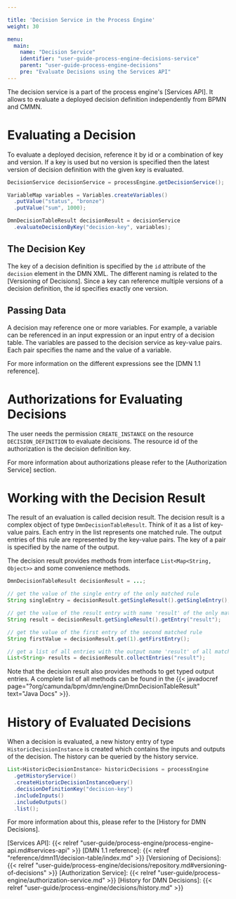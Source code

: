```yaml
---

title: 'Decision Service in the Process Engine'
weight: 30

menu:
  main:
    name: "Decision Service"
    identifier: "user-guide-process-engine-decisions-service"
    parent: "user-guide-process-engine-decisions"
    pre: "Evaluate Decisions using the Services API"
---
```


The decision service is a part of the process engine's [Services API]. It allows
to evaluate a deployed decision definition independently from BPMN and CMMN.

# Evaluating a Decision

To evaluate a deployed decision, reference it by id or a combination of key and version. If
a key is used but no version is specified then the latest version of decision
definition with the given key is evaluated.

```java
DecisionService decisionService = processEngine.getDecisionService();

VariableMap variables = Variables.createVariables()
  .putValue("status", "bronze")
  .putValue("sum", 1000);

DmnDecisionTableResult decisionResult = decisionService
  .evaluateDecisionByKey("decision-key", variables);
```

## The Decision Key

The key of a decision definition is specified by the `id` attribute of the
`decision` element in the DMN XML. The different naming is related to the
[Versioning of Decisions]. Since a key can reference multiple versions of a
decision definition, the id specifies exactly one version.

## Passing Data

A decision may reference one or more variables. For example, a variable can be
referenced in an input expression or an input entry of a decision table. The
variables are passed to the decision service as key-value pairs. Each pair
specifies the name and the value of a variable.

For more information on the different expressions see the [DMN 1.1 reference].

# Authorizations for Evaluating Decisions

The user needs the permission `CREATE_INSTANCE` on the resource
`DECISION_DEFINITION` to evaluate decisions. The resource id of the
authorization is the decision definition key.

For more information about authorizations please refer to the [Authorization
Service] section.

# Working with the Decision Result

The result of an evaluation is called decision result. The decision result is a complex object
of type `DmnDecisionTableResult`. Think of it as a list of key-value pairs.
Each entry in the list represents one matched rule. The output entries of this
rule are represented by the key-value pairs. The key of a pair is specified by
the name of the output.

The decision result provides methods from interface `List<Map<String,
Object>>` and some convenience methods.

```java
DmnDecisionTableResult decisionResult = ...;

// get the value of the single entry of the only matched rule
String singleEntry = decisionResult.getSingleResult().getSingleEntry();

// get the value of the result entry with name 'result' of the only matched rule
String result = decisionResult.getSingleResult().getEntry("result");

// get the value of the first entry of the second matched rule
String firstValue = decisionResult.get(1).getFirstEntry();

// get a list of all entries with the output name 'result' of all matched rules
List<String> results = decisionResult.collectEntries("result");
```

Note that the decision result also provides methods to get typed output entries.
A complete list of all methods can be found in the {{< javadocref
page="?org/camunda/bpm/dmn/engine/DmnDecisionTableResult" text="Java Docs" >}}.

# History of Evaluated Decisions

When a decision is evaluated, a new history entry of type
`HistoricDecisionInstance` is created which contains the inputs and outputs of
the decision. The history can be queried by the history service.

```java
List<HistoricDecisionInstance> historicDecisions = processEngine
  .getHistoryService()
  .createHistoricDecisionInstanceQuery()
  .decisionDefinitionKey("decision-key")
  .includeInputs()
  .includeOutputs()
  .list();
```

For more information about this, please refer to the [History for DMN Decisions].


[Services API]: {{< relref "user-guide/process-engine/process-engine-api.md#services-api" >}}
[DMN 1.1 reference]: {{< relref "reference/dmn11/decision-table/index.md" >}}
[Versioning of Decisions]: {{< relref "user-guide/process-engine/decisions/repository.md#versioning-of-decisions" >}}
[Authorization Service]: {{< relref "user-guide/process-engine/authorization-service.md" >}}
[History for DMN Decisions]: {{< relref "user-guide/process-engine/decisions/history.md" >}}

